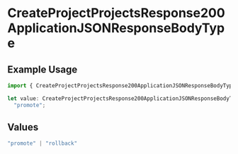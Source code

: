 # CreateProjectProjectsResponse200ApplicationJSONResponseBodyType

## Example Usage

```typescript
import { CreateProjectProjectsResponse200ApplicationJSONResponseBodyType } from "@simplesagar/vercel/models/createprojectop.js";

let value: CreateProjectProjectsResponse200ApplicationJSONResponseBodyType =
  "promote";
```

## Values

```typescript
"promote" | "rollback"
```